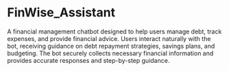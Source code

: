 # FinWise_Assistant
A financial management chatbot designed to help users manage debt, track expenses, and provide financial advice. Users interact naturally with the bot, receiving guidance on debt repayment strategies, savings plans, and budgeting. The bot securely collects necessary financial information and provides accurate responses and step-by-step guidance.

